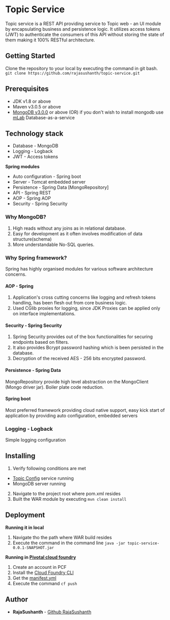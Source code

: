 # Topic Service

Topic service is a REST API providing service to Topic web - an UI module by encapsulating business and persistence logic. It utilizes access tokens (JWT) to authenticate the consumers of this API without storing the state of them making it 100% RESTful architecture.

## Getting Started

Clone the repository to your local by executing the command in git bash.
```git clone https://github.com/rajasushanth/topic-service.git```

## Prerequisites

* JDK v1.8 or above
* Maven v3.0.5 or above
* [MongoDB v3.0.0](https://www.mongodb.com/) or above (OR) if you don't wish to install mongodb use [mLab](https://mlab.com/) Database-as-a-service

## Technology stack
* Database - MongoDB
* Logging - Logback
* JWT - Access tokens

**Spring modules**

* Auto configuration - Spring boot
* Server - Tomcat embedded server
* Persistence - Spring Data [MongoRepository]
* API - Spring REST
* AOP - Spring AOP
* Security - Spring Security

### Why MongoDB?
1. High reads without any joins as in relational database.
2. Easy for development as it often involves modification of data structure(schema)
3. More understandable No-SQL queries.

### Why Spring framework?
Spring has highly organised modules for various software architecture concerns.

#### AOP  - Spring
1. Application's cross cutting concerns like logging and refresh tokens handling, has been flesh out from core business logic.
2. Used CGlib proxies for logging, since JDK Proxies can be applied only on interface implementations.

#### Security -  Spring Security
1. Spring Security provides out of the box functionalities for securing endpoints based on filters.
2. It also provides Bcrypt password hashing which is been persisted in the database.
3. Decryption of the received AES - 256 bits encrypted password.

#### Persistence - Spring Data 
MongoRepository provide high level abstraction on the MongoClient (Mongo driver jar).
Boiler plate code reduction.

#### Spring boot
Most preferred framework providing cloud native support, easy kick start of application by providing auto configuration, embedded servers

### Logging - Logback
Simple logging configuration

## Installing

1. Verify following conditions are met
* [Topic Config](https://github.com/rajasushanth/topic-config.git) service running
* MongoDB server running
2. Navigate to the project root where pom.xml resides
3. Built the WAR module by executing ```mvn clean install```

## Deployment 
**Running it in local**

1. Navigate tho the path where WAR build resides
2. Execute the command in the command line
```java -jar topic-service-0.0.1-SNAPSHOT.jar```

**Running in [Pivotal cloud foundry](https://login.run.pivotal.io/login)**
1. Create an account in PCF
2. Install the [Cloud Foundry CLI](https://docs.cloudfoundry.org/cf-cli/install-go-cli.html)
3. Get the [manifest.yml](https://github.com/rajasushanth/topic-manifest/blob/master/topic-service/manifest.yml)
4. Execute the command ```cf push```

## Author

* **RajaSushanth** - [Github RajaSushanth](https://github.com/rajasushanth)
